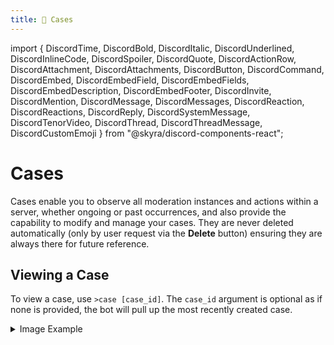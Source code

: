 ```yaml
---
title: 📁 Cases
---
```


import { DiscordTime, DiscordBold, DiscordItalic, DiscordUnderlined, DiscordInlineCode, DiscordSpoiler, DiscordQuote, DiscordActionRow, DiscordAttachment, DiscordAttachments, DiscordButton, DiscordCommand, DiscordEmbed, DiscordEmbedField, DiscordEmbedFields, DiscordEmbedDescription, DiscordEmbedFooter, DiscordInvite, DiscordMention, DiscordMessage, DiscordMessages, DiscordReaction, DiscordReactions, DiscordReply, DiscordSystemMessage, DiscordTenorVideo, DiscordThread, DiscordThreadMessage, DiscordCustomEmoji } from "@skyra/discord-components-react";

# Cases

Cases enable you to observe all moderation instances and actions within a server, whether ongoing or past occurrences, and also provide the capability to modify and manage your cases. They are never deleted automatically (only by user request via the **Delete** button) ensuring they are always there for future reference.

## Viewing a Case
To view a case, use `>case [case_id]`. The `case_id` argument is optional as if none is provided, the bot will pull up the most recently created case.

<details className="customdetails">
  <summary>Image Example</summary>
  
  ![](/img/case_details.png)
</details>